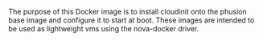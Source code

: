 The purpose of this Docker image is to install cloudinit onto the phusion base 
image and configure it to start at boot. These images are intended to be used as 
lightweight vms using the nova-docker driver.
